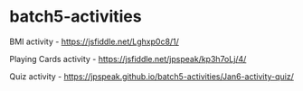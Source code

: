 # batch5-activities

BMI activity - https://jsfiddle.net/Lghxp0c8/1/

Playing Cards activity - https://jsfiddle.net/jpspeak/kp3h7oLj/4/

Quiz activity - https://jpspeak.github.io/batch5-activities/Jan6-activity-quiz/
